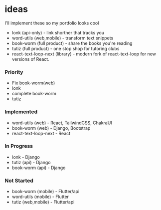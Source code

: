 # ideas
I'll implement these so my portfolio looks cool

- lonk (api-only) - link shortner that tracks you
- word-utils (web,mobile) - transform text snippets
- book-worm (full product) - share the books you're reading
- tutiz (full product) - one stop shop for tutoring clubs
- react-text-loop-next (library) - modern fork of react-text-loop for new versions of React.

### Priority
- Fix book-worm(web)
- lonk
- complete book-worm
- tutiz

### Implemented

- word-utils (web) - React, TailwindCSS, ChakraUI
- book-worm (web) - Django, Bootstrap
- react-text-loop-next - React

### In Progress

- lonk - Django
- tutiz (api) - Django
- book-worm (api) - Django

### Not Started

- book-worm (mobile) - Flutter/api
- word-utils (mobile) - Flutter
- tutiz (web,mobile) - Flutter/api

